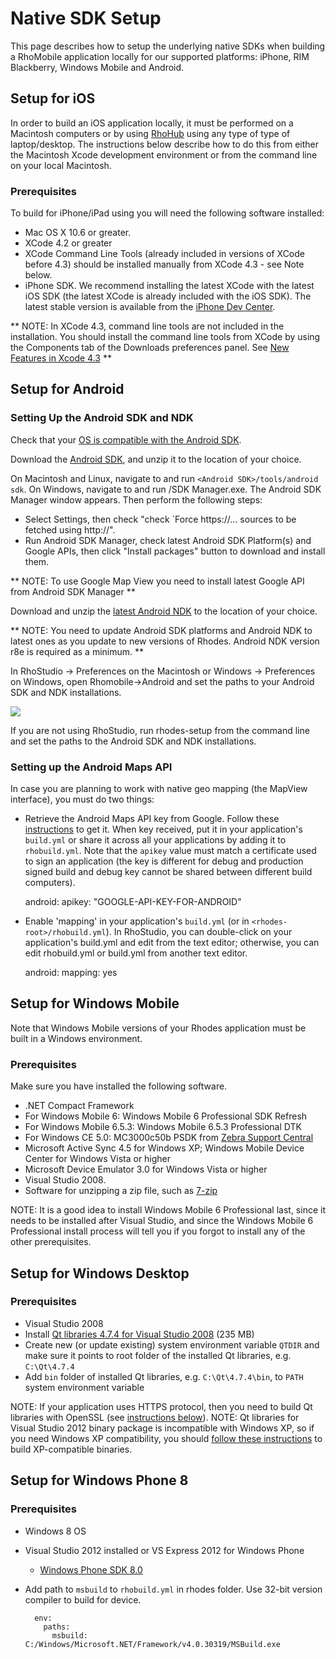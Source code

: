 # Native SDK Setup

This page describes how to setup the underlying native SDKs when building a RhoMobile application locally for our supported platforms: iPhone, RIM Blackberry, Windows Mobile and Android.

## Setup for iOS

In order to build an iOS application locally, it must be performed on a Macintosh computers or by using [RhoHub](http://rhohub.com) using any type of type of laptop/desktop. The instructions below describe how to do this from either the Macintosh Xcode development environment or from the command line on your local Macintosh. 

### Prerequisites

To build for iPhone/iPad using you will need the following software installed:

* Mac OS X 10.6 or greater.
* XCode 4.2 or greater
* XCode Command Line Tools (already included in versions of XCode before 4.3) should be installed manually from XCode 4.3 - see Note below.
* iPhone SDK. We recommend installing the latest XCode with the latest iOS SDK (the latest XCode is already included with the iOS SDK). The latest stable version is available from the [iPhone Dev Center](http://developer.apple.com/iphone/index.action).

** NOTE: In XCode 4.3, command line tools are not included in the installation. You should install the command line tools from XCode by using the Components tab of the Downloads preferences panel. See [New Features in Xcode 4.3](https://developer.apple.com/library/ios/#documentation/DeveloperTools/Conceptual/WhatsNewXcode/Articles/xcode_4_3.html) **

## Setup for Android


### Setting Up the Android SDK and NDK

Check that your [OS is compatible with the Android SDK](http://developer.android.com/sdk/requirements.html).

Download the [Android SDK](http://developer.android.com/sdk/index.html), and unzip it to the location of your choice.

On Macintosh and Linux, navigate to and run `<Android SDK>/tools/android sdk`. On Windows, navigate to and run <Android SDK>/SDK Manager.exe. The Android SDK Manager window appears. Then perform the following steps:

 * Select Settings, then check "check `Force https://... sources to be fetched using http://".
 * Run Android SDK Manager, check latest Android SDK Platform(s) and Google APIs, then click "Install packages" button to download and install them.

** NOTE: To use Google Map View you need to install latest Google API from Android SDK Manager **

Download and unzip the [latest Android NDK](http://developer.android.com/sdk/ndk/index.html) to the location of your choice.

** NOTE: You need to update Android SDK platforms and Android NDK to latest ones as you update to new versions of Rhodes. Android NDK version r8e is required as a minimum. **

In RhoStudio -> Preferences on the Macintosh or Windows -> Preferences on Windows, open Rhomobile->Android and set the paths to your Android SDK and NDK installations.

<img src="https://s3.amazonaws.com/docs.tau-technologies.com/images/rhostudio-tutorial/preferences-android-sdk-4.0.png"/>

If you are not using RhoStudio, run rhodes-setup from the command line and set the paths to the Android SDK and NDK installations.

### Setting up the Android Maps API

In case you are planning to work with native geo mapping (the MapView interface), you must do two things:

* Retrieve the Android Maps API key from Google. Follow these [instructions](http://code.google.com/intl/en/android/add-ons/google-apis/mapkey.html) to get it. When key received, put it in your application's `build.yml` or share it across all your applications by adding it to `rhobuild.yml`. Note that the `apikey` value must match a certificate used to sign an application (the key is different for debug and production signed build and debug key cannot be shared between different build computers).

	android:
	  apikey: "GOOGLE-API-KEY-FOR-ANDROID"

* Enable 'mapping' in your application's `build.yml` (or in `<rhodes-root>/rhobuild.yml`). In RhoStudio, you can double-click on your application's build.yml and edit from the text editor; otherwise, you can edit rhobuild.yml or build.yml from another text editor.

	android:
	  mapping: yes

## Setup for Windows Mobile

Note that Windows Mobile versions of your Rhodes application must be built in a Windows environment.

### Prerequisites

Make sure you have installed the following software.

* .NET Compact Framework
* For Windows Mobile 6: Windows Mobile 6 Professional SDK Refresh
* For Windows Mobile 6.5.3: Windows Mobile 6.5.3 Professional DTK
* For Windows CE 5.0: MC3000c50b PSDK from [Zebra Support Central](http://support.symbol.com/support/supportcentral/supportcentral.do?id=m1)
* Microsoft Active Sync 4.5 for Windows XP; Windows Mobile Device Center for Windows Vista or higher
* Microsoft Device Emulator 3.0 for Windows Vista or higher
* Visual Studio 2008. 
* Software for unzipping a zip file, such as [7-zip](http://www.7-zip.org/)

NOTE: It is a good idea to install Windows Mobile 6 Professional last, since it needs to be installed after Visual Studio, and since the Windows Mobile 6 Professional install process will tell you if you forgot to install any of the other prerequisites.


## Setup for Windows Desktop

### Prerequisites

* Visual Studio 2008
* Install [Qt libraries 4.7.4 for Visual Studio 2008](ftp://ftp.qt-project.org/qt/source/qt-win-opensource-4.7.4-vs2008.exe) (235 MB)
* Create new (or update existing) system environment variable `QTDIR` and make sure it points to root folder of the installed Qt libraries, e.g. `C:\Qt\4.7.4`
* Add `bin` folder of installed Qt libraries, e.g. `C:\Qt\4.7.4\bin`, to `PATH` system environment variable

NOTE: If your application uses HTTPS protocol, then you need to build Qt libraries with OpenSSL (see [instructions below](#build-for-windows-https)).
NOTE: Qt libraries for Visual Studio 2012 binary package is incompatible with Windows XP, so if you need Windows XP compatibility, you should [follow these instructions](build_win#build-for-windows-https) to build XP-compatible binaries.


## Setup for Windows Phone 8

### Prerequisites

* Windows 8 OS
* Visual Studio 2012 installed or VS Express 2012 for Windows Phone
    * [Windows Phone SDK 8.0](http://dev.windowsphone.com/en-us/downloadsdk)
    
* Add path to `msbuild` to `rhobuild.yml` in rhodes folder. Use 32-bit version compiler to build for device.

	    env:
	      paths:
	        msbuild: C:/Windows/Microsoft.NET/Framework/v4.0.30319/MSBuild.exe


